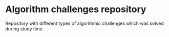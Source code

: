 # Algorithm challenges repository
Repository with different types of algorithmic challenges which was solved during study time.
